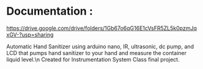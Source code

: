 # Documentation : 
https://drive.google.com/drive/folders/1Gb67o6qG16E1cVsFR5ZL5k0pzmJqxGV-?usp=sharing 

Automatic Hand Sanitizer using arduino nano, IR, ultrasonic, dc pump, and LCD that pumps hand sanitizer to your hand and measure the container liquid level.\n
Created for Instrumentation System Class final project.